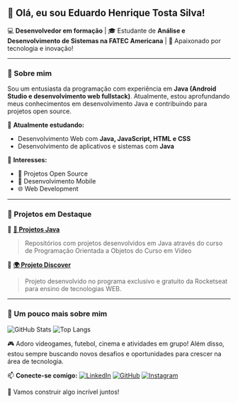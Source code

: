 ## 👋 Olá, eu sou Eduardo Henrique Tosta Silva!

💻 **Desenvolvedor em formação** | 🎓 Estudante de **Análise e Desenvolvimento de Sistemas na FATEC Americana** | 🚀 Apaixonado por tecnologia e inovação!

---

### 🚀 Sobre mim

Sou um entusiasta da programação com experiência em **Java (Android Studio e desenvolvimento web fullstack)**. Atualmente, estou aprofundando meus conhecimentos em desenvolvimento Java e contribuindo para projetos open source.

📌 **Atualmente estudando:**

- Desenvolvimento Web com **Java, JavaScript, HTML e CSS**
- Desenvolvimento de aplicativos e sistemas com **Java**

📌 **Interesses:**

- 🚀 Projetos Open Source
- 📱 Desenvolvimento Mobile
- 🌐 Web Development

---

### 📌 Projetos em Destaque

🔹 **[📱 Projetos Java](https://github.com/EduardoTosta?tab=repositories&q=java)**

> Repositórios com projetos desenvolvidos em Java através do curso de Programação Orientada a Objetos do Curso em Vídeo

🔹 **[🌍 Projeto Discover](https://github.com/EduardoTosta/ProjetoDiscover)**

> Projeto desenvolvido no programa exclusivo e gratuito da Rocketseat para ensino de tecnologias WEB.

---

### 📸 Um pouco mais sobre mim

![GitHub Stats](https://github-readme-stats.vercel.app/api?username=EduardoTosta&show_icons=true&theme=radical)
![Top Langs](https://github-readme-stats.vercel.app/api/top-langs/?username=EduardoTosta&layout=compact&theme=radical)

🎮 Adoro videogames, futebol, cinema e atividades em grupo! Além disso, estou sempre buscando novos desafios e oportunidades para crescer na área de tecnologia.

📫 **Conecte-se comigo:**
[![LinkedIn](https://img.shields.io/badge/LinkedIn-0077B5?style=for-the-badge&logo=linkedin&logoColor=white)](https://www.linkedin.com/in/eduardotosta-)
[![GitHub](https://img.shields.io/badge/GitHub-100000?style=for-the-badge&logo=github&logoColor=white)](https://github.com/EduardoTosta)
[![Instagram](https://img.shields.io/badge/Instagram-E4405F?style=for-the-badge&logo=instagram&logoColor=white)](https://www.instagram.com/edu_tosta001)

🚀 Vamos construir algo incrível juntos!
